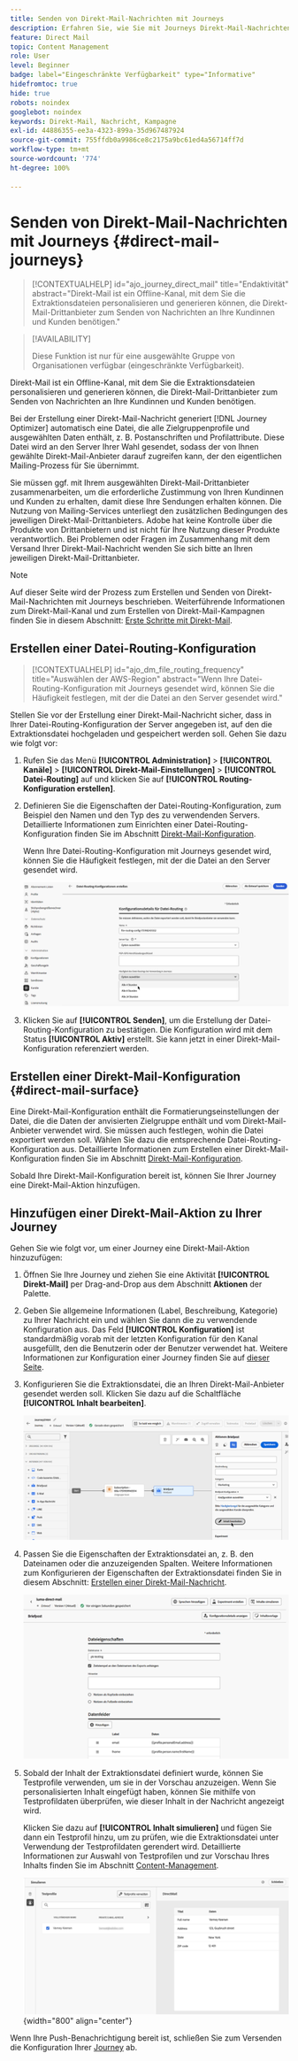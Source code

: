 ```yaml
---
title: Senden von Direkt-Mail-Nachrichten mit Journeys
description: Erfahren Sie, wie Sie mit Journeys Direkt-Mail-Nachrichten erstellen und senden.
feature: Direct Mail
topic: Content Management
role: User
level: Beginner
badge: label="Eingeschränkte Verfügbarkeit" type="Informative"
hidefromtoc: true
hide: true
robots: noindex
googlebot: noindex
keywords: Direkt-Mail, Nachricht, Kampagne
exl-id: 44886355-ee3a-4323-899a-35d967487924
source-git-commit: 755ffdb0a9986ce8c2175a9bc61ed4a56714ff7d
workflow-type: tm+mt
source-wordcount: '774'
ht-degree: 100%

---
```


# Senden von Direkt-Mail-Nachrichten mit Journeys {#direct-mail-journeys}

>[!CONTEXTUALHELP]
>id="ajo_journey_direct_mail"
>title="Endaktivität"
>abstract="Direkt-Mail ist ein Offline-Kanal, mit dem Sie die Extraktionsdateien personalisieren und generieren können, die Direkt-Mail-Drittanbieter zum Senden von Nachrichten an Ihre Kundinnen und Kunden benötigen."

>[!AVAILABILITY]
>
>Diese Funktion ist nur für eine ausgewählte Gruppe von Organisationen verfügbar (eingeschränkte Verfügbarkeit). 

Direkt-Mail ist ein Offline-Kanal, mit dem Sie die Extraktionsdateien personalisieren und generieren können, die Direkt-Mail-Drittanbieter zum Senden von Nachrichten an Ihre Kundinnen und Kunden benötigen.

Bei der Erstellung einer Direkt-Mail-Nachricht generiert [!DNL Journey Optimizer] automatisch eine Datei, die alle Zielgruppenprofile und ausgewählten Daten enthält, z. B. Postanschriften und Profilattribute. Diese Datei wird an den Server Ihrer Wahl gesendet, sodass der von Ihnen gewählte Direkt-Mail-Anbieter darauf zugreifen kann, der den eigentlichen Mailing-Prozess für Sie übernimmt.

Sie müssen ggf. mit Ihrem ausgewählten Direkt-Mail-Drittanbieter zusammenarbeiten, um die erforderliche Zustimmung von Ihren Kundinnen und Kunden zu erhalten, damit diese Ihre Sendungen erhalten können. Die Nutzung von Mailing-Services unterliegt den zusätzlichen Bedingungen des jeweiligen Direkt-Mail-Drittanbieters.  Adobe hat keine Kontrolle über die Produkte von Drittanbietern und ist nicht für Ihre Nutzung dieser Produkte verantwortlich. Bei Problemen oder Fragen im Zusammenhang mit dem Versand Ihrer Direkt-Mail-Nachricht wenden Sie sich bitte an Ihren jeweiligen Direkt-Mail-Drittanbieter.

>[!NOTE]
>
>Auf dieser Seite wird der Prozess zum Erstellen und Senden von Direkt-Mail-Nachrichten mit Journeys beschrieben. Weiterführende Informationen zum Direkt-Mail-Kanal und zum Erstellen von Direkt-Mail-Kampagnen finden Sie in diesem Abschnitt: [Erste Schritte mit Direkt-Mail](../direct-mail/get-started-direct-mail.md).

## Erstellen einer Datei-Routing-Konfiguration

>[!CONTEXTUALHELP]
>id="ajo_dm_file_routing_frequency"
>title="Auswählen der AWS-Region"
>abstract="Wenn Ihre Datei-Routing-Konfiguration mit Journeys gesendet wird, können Sie die Häufigkeit festlegen, mit der die Datei an den Server gesendet wird."

Stellen Sie vor der Erstellung einer Direkt-Mail-Nachricht sicher, dass in Ihrer Datei-Routing-Konfiguration der Server angegeben ist, auf den die Extraktionsdatei hochgeladen und gespeichert werden soll. Gehen Sie dazu wie folgt vor:

1. Rufen Sie das Menü **[!UICONTROL Administration]** > **[!UICONTROL Kanäle]** > **[!UICONTROL Direkt-Mail-Einstellungen]** > **[!UICONTROL Datei-Routing]** auf und klicken Sie auf **[!UICONTROL Routing-Konfiguration erstellen]**.

1. Definieren Sie die Eigenschaften der Datei-Routing-Konfiguration, zum Beispiel den Namen und den Typ des zu verwendenden Servers. Detaillierte Informationen zum Einrichten einer Datei-Routing-Konfiguration finden Sie im Abschnitt [Direkt-Mail-Konfiguration](../direct-mail/direct-mail-configuration.md#file-routing-configuration).

   Wenn Ihre Datei-Routing-Konfiguration mit Journeys gesendet wird, können Sie die Häufigkeit festlegen, mit der die Datei an den Server gesendet wird.

   ![](assets/file-routing-journey.png)

1. Klicken Sie auf **[!UICONTROL Senden]**, um die Erstellung der Datei-Routing-Konfiguration zu bestätigen. Die Konfiguration wird mit dem Status **[!UICONTROL Aktiv]** erstellt. Sie kann jetzt in einer Direkt-Mail-Konfiguration referenziert werden.

## Erstellen einer Direkt-Mail-Konfiguration {#direct-mail-surface}

Eine Direkt-Mail-Konfiguration enthält die Formatierungseinstellungen der Datei, die die Daten der anvisierten Zielgruppe enthält und vom Direkt-Mail-Anbieter verwendet wird. Sie müssen auch festlegen, wohin die Datei exportiert werden soll. Wählen Sie dazu die entsprechende Datei-Routing-Konfiguration aus. Detaillierte Informationen zum Erstellen einer Direkt-Mail-Konfiguration finden Sie im Abschnitt [Direkt-Mail-Konfiguration](../direct-mail/direct-mail-configuration.md#file-routing-configuration).

Sobald Ihre Direkt-Mail-Konfiguration bereit ist, können Sie Ihrer Journey eine Direkt-Mail-Aktion hinzufügen.

## Hinzufügen einer Direkt-Mail-Aktion zu Ihrer Journey

Gehen Sie wie folgt vor, um einer Journey eine Direkt-Mail-Aktion hinzuzufügen:

1. Öffnen Sie Ihre Journey und ziehen Sie eine Aktivität **[!UICONTROL Direkt-Mail]** per Drag-and-Drop aus dem Abschnitt **Aktionen** der Palette.

1. Geben Sie allgemeine Informationen (Label, Beschreibung, Kategorie) zu Ihrer Nachricht ein und wählen Sie dann die zu verwendende Konfiguration aus. Das Feld **[!UICONTROL Konfiguration]** ist standardmäßig vorab mit der letzten Konfiguration für den Kanal ausgefüllt, den die Benutzerin oder der Benutzer verwendet hat. Weitere Informationen zur Konfiguration einer Journey finden Sie auf [dieser Seite](../building-journeys/journey-gs.md).

1. Konfigurieren Sie die Extraktionsdatei, die an Ihren Direkt-Mail-Anbieter gesendet werden soll. Klicken Sie dazu auf die Schaltfläche **[!UICONTROL Inhalt bearbeiten]**.

   ![](assets/direct-mail-add-journey.png)

1. Passen Sie die Eigenschaften der Extraktionsdatei an, z. B. den Dateinamen oder die anzuzeigenden Spalten. Weitere Informationen zum Konfigurieren der Eigenschaften der Extraktionsdatei finden Sie in diesem Abschnitt: [Erstellen einer Direkt-Mail-Nachricht](../direct-mail/create-direct-mail.md#extraction-file).

   ![](assets/direct-mail-journey-content.png)

1. Sobald der Inhalt der Extraktionsdatei definiert wurde, können Sie Testprofile verwenden, um sie in der Vorschau anzuzeigen. Wenn Sie personalisierten Inhalt eingefügt haben, können Sie mithilfe von Testprofildaten überprüfen, wie dieser Inhalt in der Nachricht angezeigt wird.

   Klicken Sie dazu auf **[!UICONTROL Inhalt simulieren]** und fügen Sie dann ein Testprofil hinzu, um zu prüfen, wie die Extraktionsdatei unter Verwendung der Testprofildaten gerendert wird. Detaillierte Informationen zur Auswahl von Testprofilen und zur Vorschau Ihres Inhalts finden Sie im Abschnitt [Content-Management](../content-management/preview-test.md).

   ![](assets/direct-mail-simulate.png){width="800" align="center"}

Wenn Ihre Push-Benachrichtigung bereit ist, schließen Sie zum Versenden die Konfiguration Ihrer [Journey](../building-journeys/journey-gs.md) ab.
